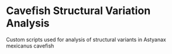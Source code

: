# Cavefish Structural Variation Analysis
Custom scripts used for analysis of structural variants in Astyanax mexicanus cavefish
